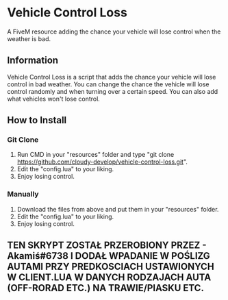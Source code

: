 # Vehicle Control Loss

A FiveM resource adding the chance your vehicle will lose control when the weather is bad.

## Information
Vehicle Control Loss is a script that adds the chance your vehicle will lose control in bad weather. You can change the chance the vehicle will lose control randomly and when turning over a certain speed.  You can also add what vehicles won't lose control.

## How to Install
 
### Git Clone

1. Run CMD in your "resources" folder and type "git clone https://github.com/cloudy-develop/vehicle-control-loss.git".
2. Edit the "config.lua" to your liking.
3. Enjoy losing control.

### Manually

1. Download the files from above and put them in your "resources" folder.
2. Edit the "config.lua" to your liking.
3. Enjoy losing control.

## TEN SKRYPT ZOSTAŁ PRZEROBIONY PRZEZ - Akamiś#6738 I DODAŁ WPADANIE W POŚLIZG AUTAMI PRZY PREDKOSCIACH USTAWIONYCH W CLIENT.LUA W DANYCH RODZAJACH AUTA (OFF-RORAD ETC.) NA TRAWIE/PIASKU ETC.